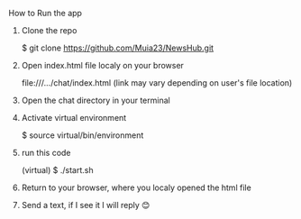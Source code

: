 How to Run the app

1. Clone the repo

    $ git clone https://github.com/Muia23/NewsHub.git

2. Open index.html file localy on your browser

    file:///.../chat/index.html (link may vary depending on user's file location)

3. Open the chat directory in your terminal


4. Activate virtual environment

    $ source virtual/bin/environment

5. run this code

    (virtual) $ ./start.sh

6. Return to your browser, where you localy opened the html file


7. Send a text, if I see it I will reply 😊